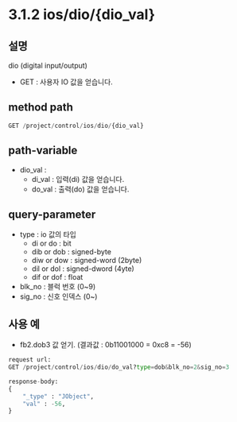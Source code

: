 ﻿# 3.1.2 ios/dio/{dio_val}

## 설명

dio (digital input/output)

- GET : 사용자 IO 값을 얻습니다.

## method path

```python
GET /project/control/ios/dio/{dio_val}
```

## path-variable

- dio_val :
  - di_val : 입력(di) 값을 얻습니다.
  - do_val : 출력(do) 값을 얻습니다.

## query-parameter

- type : io 값의 타입
  - di or do : bit
  - dib or dob : signed-byte
  - diw or dow : signed-word (2byte)
  - dil or dol : signed-dword (4yte)
  - dif or dof : float
- blk_no : 블럭 번호 (0~9)
- sig_no : 신호 인덱스 (0~)

## 사용 예

- fb2.dob3 값 얻기. (결과값 : 0b11001000 = 0xc8 = -56)

```python
request url:
GET /project/control/ios/dio/do_val?type=dob&blk_no=2&sig_no=3

response-body:
{
	"_type" : "JObject",
    "val" : -56,
}
